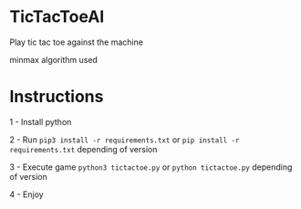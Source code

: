 # TicTacToeAI
Play tic tac toe against the machine 

minmax algorithm used

# Instructions

1 - Install python

2 - Run `pip3 install -r requirements.txt` or `pip install -r requirements.txt` depending of version

3 - Execute game `python3 tictactoe.py` or `python tictactoe.py` depending of version

4 - Enjoy

